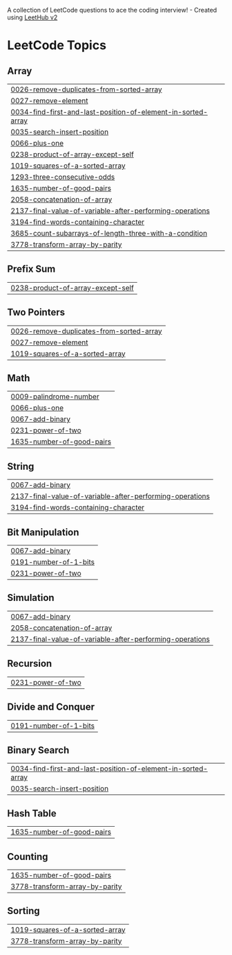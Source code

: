 A collection of LeetCode questions to ace the coding interview! - Created using [LeetHub v2](https://github.com/arunbhardwaj/LeetHub-2.0)
<!---LeetCode Topics Start-->
# LeetCode Topics
## Array
|  |
| ------- |
| [0026-remove-duplicates-from-sorted-array](https://github.com/keshavkourav/LEETCODE-PROBLEMS-/tree/master/0026-remove-duplicates-from-sorted-array) |
| [0027-remove-element](https://github.com/keshavkourav/LEETCODE-PROBLEMS-/tree/master/0027-remove-element) |
| [0034-find-first-and-last-position-of-element-in-sorted-array](https://github.com/keshavkourav/LEETCODE-PROBLEMS-/tree/master/0034-find-first-and-last-position-of-element-in-sorted-array) |
| [0035-search-insert-position](https://github.com/keshavkourav/LEETCODE-PROBLEMS-/tree/master/0035-search-insert-position) |
| [0066-plus-one](https://github.com/keshavkourav/LEETCODE-PROBLEMS-/tree/master/0066-plus-one) |
| [0238-product-of-array-except-self](https://github.com/keshavkourav/LEETCODE-PROBLEMS-/tree/master/0238-product-of-array-except-self) |
| [1019-squares-of-a-sorted-array](https://github.com/keshavkourav/LEETCODE-PROBLEMS-/tree/master/1019-squares-of-a-sorted-array) |
| [1293-three-consecutive-odds](https://github.com/keshavkourav/LEETCODE-PROBLEMS-/tree/master/1293-three-consecutive-odds) |
| [1635-number-of-good-pairs](https://github.com/keshavkourav/LEETCODE-PROBLEMS-/tree/master/1635-number-of-good-pairs) |
| [2058-concatenation-of-array](https://github.com/keshavkourav/LEETCODE-PROBLEMS-/tree/master/2058-concatenation-of-array) |
| [2137-final-value-of-variable-after-performing-operations](https://github.com/keshavkourav/LEETCODE-PROBLEMS-/tree/master/2137-final-value-of-variable-after-performing-operations) |
| [3194-find-words-containing-character](https://github.com/keshavkourav/LEETCODE-PROBLEMS-/tree/master/3194-find-words-containing-character) |
| [3685-count-subarrays-of-length-three-with-a-condition](https://github.com/keshavkourav/LEETCODE-PROBLEMS-/tree/master/3685-count-subarrays-of-length-three-with-a-condition) |
| [3778-transform-array-by-parity](https://github.com/keshavkourav/LEETCODE-PROBLEMS-/tree/master/3778-transform-array-by-parity) |
## Prefix Sum
|  |
| ------- |
| [0238-product-of-array-except-self](https://github.com/keshavkourav/LEETCODE-PROBLEMS-/tree/master/0238-product-of-array-except-self) |
## Two Pointers
|  |
| ------- |
| [0026-remove-duplicates-from-sorted-array](https://github.com/keshavkourav/LEETCODE-PROBLEMS-/tree/master/0026-remove-duplicates-from-sorted-array) |
| [0027-remove-element](https://github.com/keshavkourav/LEETCODE-PROBLEMS-/tree/master/0027-remove-element) |
| [1019-squares-of-a-sorted-array](https://github.com/keshavkourav/LEETCODE-PROBLEMS-/tree/master/1019-squares-of-a-sorted-array) |
## Math
|  |
| ------- |
| [0009-palindrome-number](https://github.com/keshavkourav/LEETCODE-PROBLEMS-/tree/master/0009-palindrome-number) |
| [0066-plus-one](https://github.com/keshavkourav/LEETCODE-PROBLEMS-/tree/master/0066-plus-one) |
| [0067-add-binary](https://github.com/keshavkourav/LEETCODE-PROBLEMS-/tree/master/0067-add-binary) |
| [0231-power-of-two](https://github.com/keshavkourav/LEETCODE-PROBLEMS-/tree/master/0231-power-of-two) |
| [1635-number-of-good-pairs](https://github.com/keshavkourav/LEETCODE-PROBLEMS-/tree/master/1635-number-of-good-pairs) |
## String
|  |
| ------- |
| [0067-add-binary](https://github.com/keshavkourav/LEETCODE-PROBLEMS-/tree/master/0067-add-binary) |
| [2137-final-value-of-variable-after-performing-operations](https://github.com/keshavkourav/LEETCODE-PROBLEMS-/tree/master/2137-final-value-of-variable-after-performing-operations) |
| [3194-find-words-containing-character](https://github.com/keshavkourav/LEETCODE-PROBLEMS-/tree/master/3194-find-words-containing-character) |
## Bit Manipulation
|  |
| ------- |
| [0067-add-binary](https://github.com/keshavkourav/LEETCODE-PROBLEMS-/tree/master/0067-add-binary) |
| [0191-number-of-1-bits](https://github.com/keshavkourav/LEETCODE-PROBLEMS-/tree/master/0191-number-of-1-bits) |
| [0231-power-of-two](https://github.com/keshavkourav/LEETCODE-PROBLEMS-/tree/master/0231-power-of-two) |
## Simulation
|  |
| ------- |
| [0067-add-binary](https://github.com/keshavkourav/LEETCODE-PROBLEMS-/tree/master/0067-add-binary) |
| [2058-concatenation-of-array](https://github.com/keshavkourav/LEETCODE-PROBLEMS-/tree/master/2058-concatenation-of-array) |
| [2137-final-value-of-variable-after-performing-operations](https://github.com/keshavkourav/LEETCODE-PROBLEMS-/tree/master/2137-final-value-of-variable-after-performing-operations) |
## Recursion
|  |
| ------- |
| [0231-power-of-two](https://github.com/keshavkourav/LEETCODE-PROBLEMS-/tree/master/0231-power-of-two) |
## Divide and Conquer
|  |
| ------- |
| [0191-number-of-1-bits](https://github.com/keshavkourav/LEETCODE-PROBLEMS-/tree/master/0191-number-of-1-bits) |
## Binary Search
|  |
| ------- |
| [0034-find-first-and-last-position-of-element-in-sorted-array](https://github.com/keshavkourav/LEETCODE-PROBLEMS-/tree/master/0034-find-first-and-last-position-of-element-in-sorted-array) |
| [0035-search-insert-position](https://github.com/keshavkourav/LEETCODE-PROBLEMS-/tree/master/0035-search-insert-position) |
## Hash Table
|  |
| ------- |
| [1635-number-of-good-pairs](https://github.com/keshavkourav/LEETCODE-PROBLEMS-/tree/master/1635-number-of-good-pairs) |
## Counting
|  |
| ------- |
| [1635-number-of-good-pairs](https://github.com/keshavkourav/LEETCODE-PROBLEMS-/tree/master/1635-number-of-good-pairs) |
| [3778-transform-array-by-parity](https://github.com/keshavkourav/LEETCODE-PROBLEMS-/tree/master/3778-transform-array-by-parity) |
## Sorting
|  |
| ------- |
| [1019-squares-of-a-sorted-array](https://github.com/keshavkourav/LEETCODE-PROBLEMS-/tree/master/1019-squares-of-a-sorted-array) |
| [3778-transform-array-by-parity](https://github.com/keshavkourav/LEETCODE-PROBLEMS-/tree/master/3778-transform-array-by-parity) |
<!---LeetCode Topics End-->